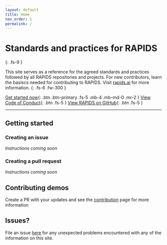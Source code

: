 ```yaml
---
layout: default
title: Home
nav_order: 1
permalink: /
---
```



# Standards and practices for RAPIDS
{: .fs-9 }

This site serves as a reference for the agreed standards and practices followed by all RAPIDS repositories and projects. For new contributors, learn the basiscs needed for contributing to RAPIDS. Visit [rapids.ai](http://rapids.ai) for more information.
{: .fs-6 .fw-300 }

[Get started now](#getting-started){: .btn .btn-primary .fs-5 .mb-4 .mb-md-0 .mr-2 } [View Code of Conduct](docs/resources/conduct){: .btn .fs-5 } [View RAPIDS on GitHub](https://github.com/rapidsai){: .btn .fs-5 }

---

## Getting started

### Creating an issue

_Instructions coming soon_

### Creating a pull request

_Instructions coming soon_

## Contributing demos

Create a PR with your updates and see the [contribution]() page for more information

## Issues?

File an issue [here](https://github.com/rapidsai/standards/issues/new) for any unexpected problems encountered with any of the information on this site.
